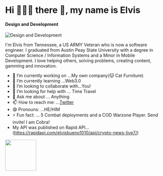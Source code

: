 <h1>Hi 👨🏾‍💻 there 👋, my name is Elvis</h1>


#### Design and Development
![Design and Development](https://pbs.twimg.com/profile_banners/1437817542387585031/1648795464/1500x500)

I'm Elvis from Tennessee, a US ARMY Veteran who is now a software engineer. I graduated from Austin Peay State University with a degree in Computer Science / Information Systems and a Minor in Mobile Development. I love helping others, solving problems, creating content, gamming and innovation. 

- 🔭 I’m currently working on ...My own company(😽 Cat Furniture)
- 🌱 I’m currently learning ...Web3.0
- 👯 I’m looking to collaborate with...You!
- 🤔 I’m looking for help with ... Time Travel
- 💬 Ask me about ... Anything
- 📫 How to reach me: ...[Twitter](https://twitter.com/ItsMeCobra100)
- 😄 Pronouns: ...HE/HIM
- ⚡ Fun fact: ... 5 Combat deployments and a COD Warzone Player. Send invite! I am Cobra!
- My API was published on Rapid API...(https://rapidapi.com/elvisbueno1010/api/crypto-news-live7/)
<img src="https://media.giphy.com/media/1gUWd4WvTmZjNDz739/giphy.gif" width="100" height="100" />




